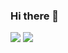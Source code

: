 ### Hi there 👋

<!--
**siddharthadas15/siddharthadas15** is a ✨ _special_ ✨ repository because its `README.md` (this file) appears on your GitHub profile.

Here are some ideas to get you started:

- 🔭 I’m currently working on ...
- 🌱 I’m currently learning ...
- 👯 I’m looking to collaborate on ...
- 🤔 I’m looking for help with ...
- 💬 Ask me about ...
- 📫 How to reach me: ...
- 😄 Pronouns: ...
- ⚡ Fun fact: ...
-->
<img src="https://github-readme-stats.vercel.app/api?username=siddharthadas15&&show_icons=true&title_color=ffffff&icon_color=bb2acf&text_color=daf7dc&bg_color=151515">
<img src="https://en9xb0gzo52m0su.m.pipedream.net">
